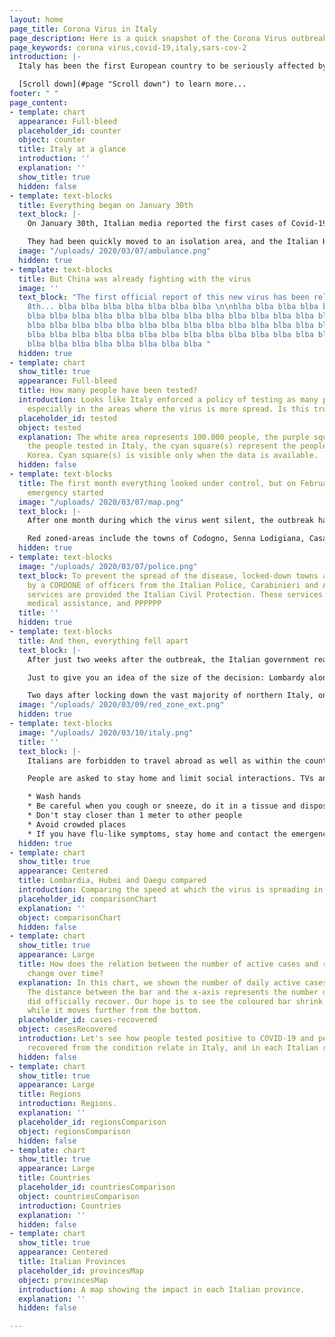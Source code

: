 ```yaml
---
layout: home
page_title: Corona Virus in Italy
page_description: Here is a quick snapshot of the Corona Virus outbreak in Italy
page_keywords: corona virus,covid-19,italy,sars-cov-2
introduction: |-
  Italy has been the first European country to be seriously affected by the Corona Virus outbreak: the reported cases went from 2 to hundreds in less than a week, while other European countries seemed immune to the infection. We use data gathered from [Johns Hopkins University](https://systems.jhu.edu/ "JHU CSSE") and the [Italian Civil Protection](http://www.protezionecivile.gov.it/ "Protezione Civile Nazionale") to try and compare Italy with other European and non-European countries in order to better understand what is happening.

  [Scroll down](#page "Scroll down") to learn more...
footer: " "
page_content:
- template: chart
  appearance: Full-bleed
  placeholder_id: counter
  object: counter
  title: Italy at a glance
  introduction: ''
  explanation: ''
  show_title: true
  hidden: false
- template: text-blocks
  title: Everything began on January 30th
  text_block: |-
    On January 30th, Italian media reported the first cases of Covid-19 in Italy: two Chinese tourists who felt sick while in their hotel room in Rome.

    They had been quickly moved to an isolation area, and the Italian Health authorities started following their path back, to understand who they've been in contact with. It resulted the two tourists visited almost every major city in Italy in the previous two weeks: Milan and Florence, but also shopping malls, and outlets.
  image: "/uploads/ 2020/03/07/ambulance.png"
  hidden: true
- template: text-blocks
  title: But China was already fighting with the virus
  image: ''
  text_block: "The first official report of this new virus has been release on December,
    8th... blba blba blba blba blba blba blba \n\nblba blba blba blba blba blba \n\nblba
    blba blba blba blba blba blba blba blba blba blba blba blba blba blba blba blba
    blba blba blba blba blba blba blba blba blba blba blba blba blba blba blba blba
    blba blba blba blba blba blba blba blba blba blba blba blba blba blba blba blba
    blba blba blba blba blba blba blba blba "
  hidden: true
- template: chart
  show_title: true
  appearance: Full-bleed
  title: How many people have been tested?
  introduction: Looks like Italy enforced a policy of testing as many people as possible,
    especially in the areas where the virus is more spread. Is this true?
  placeholder_id: tested
  object: tested
  explanation: The white area represents 100.000 people, the purple square(s) represent
    the people tested in Italy, the cyan square(s) represent the people tested in
    Korea. Cyan square(s) is visible only when the data is available.
  hidden: false
- template: text-blocks
  title: The first month everything looked under control, but on February 24th the
    emergency started
  image: "/uploads/ 2020/03/07/map.png"
  text_block: |-
    After one month during which the virus went silent, the outbreak has been so devastating the the Italian government declared two "red zones", locked-out areas that no one could enter or leave. Both of the areas are in northern Italy, and both are still isolated from the rest of the nation.

    Red zoned-areas include the towns of Codogno, Senna Lodigiana, Casal Pusterlengo XXXXX in Lombardy, and Vo' Euganeo and XXXXX in the region of Veneto.
  hidden: true
- template: text-blocks
  image: "/uploads/ 2020/03/07/police.png"
  text_block: To prevent the spread of the disease, locked-down towns are surrounded
    by a CORDONE of officers from the Italian Police, Carabinieri and Army. Basic
    services are provided the Italian Civil Protection. These services include food,
    medical assistance, and PPPPPP
  title: ''
  hidden: true
- template: text-blocks
  title: And then, everything fell apart
  text_block: |-
    After just two weeks after the outbreak, the Italian government realised that the response to the virus wasn't enough, and on Saturday March 7th decided to lock down the entire Lombardy Region, and four-teen other provinces.

    Just to give you an idea of the size of the decision: Lombardy alone contributes with more than 22% to the GDP.

    Two days after locking down the vast majority of northern Italy, on March 9th, the Italian government decided to lock-down the entire nation, in a desperate effort to stop the spreading of the disease.
  image: "/uploads/ 2020/03/09/red_zone_ext.png"
  hidden: true
- template: text-blocks
  image: "/uploads/ 2020/03/10/italy.png"
  title: ''
  text_block: |-
    Italians are forbidden to travel abroad as well as within the country. Schools, theatres, cinemas, and gyms are closed, all sport events (including the Series A) have been suspended. Health services are being re-organized, in order to get as many beds as possible in ICUs.

    People are asked to stay home and limit social interactions. TVs and radios continuously broadcast the list of things everyone should do to help:

    * Wash hands
    * Be careful when you cough or sneeze, do it in a tissue and dispose it immediately
    * Don't stay closer than 1 meter to other people
    * Avoid crowded places
    * If you have flu-like symptoms, stay home and contact the emergency number: don't go to your doctor, don't go the the ER
  hidden: true
- template: chart
  show_title: true
  appearance: Centered
  title: Lombardia, Hubei and Daegu compared
  introduction: Comparing the speed at which the virus is spreading in different regions.
  placeholder_id: comparisonChart
  explanation: ''
  object: comparisonChart
  hidden: false
- template: chart
  show_title: true
  appearance: Large
  title: How does the relation between the number of active cases and recovered people
    change over time?
  explanation: In this chart, we shown the number of daily active cases as a bar.
    The distance between the bar and the x-axis represents the number of people that
    did officially recover. Our hope is to see the coloured bar shrink and then disappear
    while it moves further from the bottom.
  placeholder_id: cases-recovered
  object: casesRecovered
  introduction: Let's see how people tested positive to COVID-19 and people who officially
    recovered from the condition relate in Italy, and in each Italian region.
  hidden: false
- template: chart
  show_title: true
  appearance: Large
  title: Regions
  introduction: Regions.
  explanation: ''
  placeholder_id: regionsComparison
  object: regionsComparison
  hidden: false
- template: chart
  show_title: true
  appearance: Large
  title: Countries
  placeholder_id: countriesComparison
  object: countriesComparison
  introduction: Countries
  explanation: ''
  hidden: false
- template: chart
  show_title: true
  appearance: Centered
  title: Italian Provinces
  placeholder_id: provincesMap
  object: provincesMap
  introduction: A map showing the impact in each Italian province.
  explanation: ''
  hidden: false

---
```

